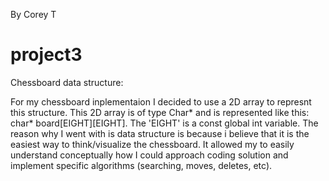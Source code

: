 By Corey T
# project3


Chessboard data structure:

For my chessboard inplementaion I decided to use a 2D array to represnt this structure.
This 2D array is of type Char* and is represented like this: char* board[EIGHT][EIGHT]. The
'EIGHT' is a const global int variable. The reason why I went with is data structure is because i believe that it is the easiest way to think/visualize the chessboard. It allowed my to easily understand conceptually how I could approach coding solution and implement specific algorithms (searching, moves, deletes, etc).
